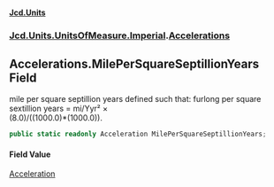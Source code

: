 #### [Jcd.Units](index.md 'index')
### [Jcd.Units.UnitsOfMeasure.Imperial](Jcd.Units.UnitsOfMeasure.Imperial.md 'Jcd.Units.UnitsOfMeasure.Imperial').[Accelerations](Accelerations.md 'Jcd.Units.UnitsOfMeasure.Imperial.Accelerations')

## Accelerations.MilePerSquareSeptillionYears Field

mile per square septillion years defined such that: furlong per square sextillion years = mi/Yyr² ×  
(8.0)/((1000.0)*(1000.0)).

```csharp
public static readonly Acceleration MilePerSquareSeptillionYears;
```

#### Field Value
[Acceleration](Acceleration.md 'Jcd.Units.UnitTypes.Acceleration')